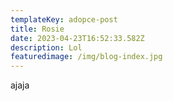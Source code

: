 ```yaml
---
templateKey: adopce-post
title: Rosie
date: 2023-04-23T16:52:33.582Z
description: Lol
featuredimage: /img/blog-index.jpg
---
```

a﻿jaja